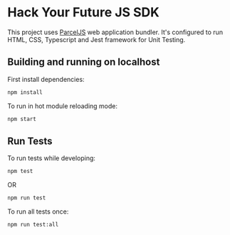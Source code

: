 # Hack Your Future JS SDK

This project uses [ParcelJS](https://parceljs.org/) web application bundler. It's configured to run HTML, CSS, Typescript and Jest framework for Unit Testing.

## Building and running on localhost

First install dependencies:

```sh
npm install
```

To run in hot module reloading mode:

```sh
npm start
```

## Run Tests

To run tests while developing:

```sh
npm test
```

OR

```sh
npm run test
```

To run all tests once:

```sh
npm run test:all
```
